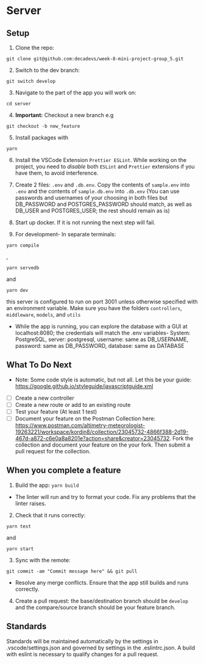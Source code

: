 # Server

## Setup

1. Clone the repo:

```
git clone git@github.com:decadevs/week-8-mini-project-group_5.git
```

2. Switch to the dev branch:

```
git switch develop
```

3. Navigate to the part of the app you will work on:

```
cd server
```

4. **Important:** Checkout a new branch e.g

```
git checkout -b new_feature
```

5. Install packages with

```
yarn
```

6. Install the VSCode Extension `Prettier ESLint`. While working on the project, you need to _disable_ both `ESLint` and `Prettier` extensions if you have them, to avoid interference.

7. Create 2 files: `.env` and `.db.env`. Copy the contents of `sample.env` into `.env` and the contents of `sample.db.env` into `.db.env` (You can use passwords and usernames of your choosing in both files but DB_PASSWORD and POSTGRES_PASSWORD should match, as well as DB_USER and POSTGRES_USER; the rest should remain as is)

8. Start up docker. If it is not running the next step will fail.

9. For development- In separate terminals:

```
yarn compile
```

,

```
yarn servedb
```

and

```
yarn dev
```

this server is configured to run on port 3001 unless otherwise specified with an environment variable.
Make sure you have the folders `controllers`, `middleware`, `models`, and `utils`

- While the app is running, you can explore the database with a GUI at localhost:8080; the credentials will match the .env variables- System: PostgreSQL, server: postgresql, username: same as DB_USERNAME, password: same as DB_PASSWORD, database: same as DATABASE

## What To Do Next

- Note: Some code style is automatic, but not all. Let this be your guide: https://google.github.io/styleguide/javascriptguide.xml

- [ ] Create a new controller
- [ ] Create a new route or add to an existing route
- [ ] Test your feature (At least 1 test)
- [ ] Document your feature on the Postman Collection here: https://www.postman.com/altimetry-meteorologist-19263221/workspace/kordin8/collection/23045732-4866f388-2d19-467d-a872-c6e0a8a8201e?action=share&creator=23045732. Fork the collection and document your feature on the your fork. Then submit a pull request for the collection.

## When you complete a feature

1. Build the app: `yarn build`

- The linter will run and try to format your code. Fix any problems that the linter raises.

2. Check that it runs correctly:

```
yarn test
```

and

```
yarn start
```

3. Sync with the remote:

```
git commit -am "Commit message here" && git pull
```

- Resolve any merge conflicts. Ensure that the app still builds and runs correctly.

4. Create a pull request: the base/destination branch should be `develop` and the compare/source branch should be your feature branch.

## Standards

Standards will be maintained automatically by the settings in .vscode/settings.json and governed by settings in the .eslintrc.json. A build with eslint is necessary to qualify changes for a pull request.
